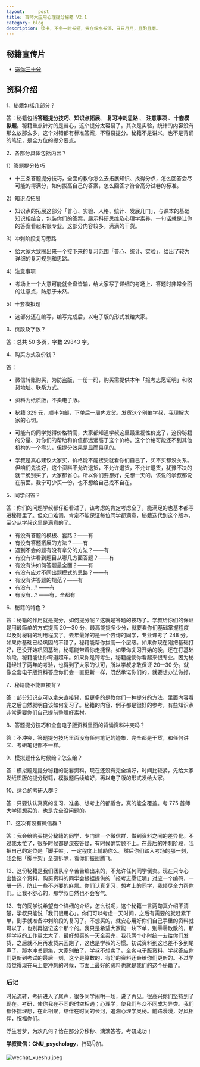 ```yaml
---
layout:     post
title: 首师大应用心理提分秘籍 V2.1
category: blog
description: 读书，不争一时长短，贵在细水长流，日日月月，且酌且磨。
---
```


## 秘籍宣传片

* [送你三十分](http://1257355643.vod2.myqcloud.com/a589a973vodtranscq1257355643/de742bed5285890785481622413/v.f30.mp4)

## 资料介绍

1、秘籍包括几部分？

答：秘籍包括**答题提分技巧**、**知识点拓展**、 **复习冲刺思路** 、 **注意事项** 、**十套模拟题**。秘籍重点针对的是普心，这个提分太容易了。其次是实验，统计的内容没有那么放那么多，这个对错都有标准答案，不容易提分。秘籍不是讲义，也不是背诵的笔记，是全方位的提分要点。

2、各部分具体包括内容？

1）答题提分技巧

* 十三条答题提分技巧，全面的教你怎么去拓展知识、找得分点，怎么回答会尽可能的得满分，如何拔高自己的答案，怎么回答才符合高分试卷的标准。

2）知识点拓展

* 知识点的拓展这部分「普心、实验、人格、统计、发展几门」，与课本的基础知识相结合，包装你们的答案，展示科研思维及心理学素养，一句话就是让你的答案看起来很专业。这部分内容较多，满满的干货。

3）冲刺阶段复习思路

* 给大家大致圈出来一个接下来的复习范围「普心、统计、实验」，给出了较为详细的复习规划和思路。

4）注意事项

* 考场上一个大意可能就全盘皆输，给大家写了详细的考场上、答题时非常全面的注意点，防患于未然。

5）十套模拟题

* 这部分还在编写，编写完成后，以电子版的形式发给大家。

3、页数及字数？

答：总共 50 多页，字数 29843 字。

4、购买方式及价钱？

答：

* 微信转账购买，为防盗版，一册一码，购买需提供本年「报考志愿证明」和收货地址、联系方式。

* 资料为纸质版，不卖电子版。

* 秘籍 329 元，顺丰包邮，下单后一周内发货。发货这个别催学叔，我理解大家的心切。

* 可能有的同学觉得价格稍高，大家都知道学叔这里最重视性价比了，这份秘籍的分量、对你们的帮助和价值都远远高于这个价格。这个价格可能还不到其他机构的一个零头，但提分效果是显而易见的。

* 学叔是真心建议大家买，价格能不能接受就看你们自己了，买不买都没关系。但咱们先说好，这个资料不允许退货，不允许退货，不允许退货，犹豫不决的就干脆别买了，大家都省心。所以你们要想好，先想一天的，该说的学叔都说在前面。我宁可少买一份，也不想给自己找不自在。

5、同学问答？

答：你们的问题学叔都仔细看过了，该考虑的肯定考虑全了，能满足的也基本都写进秘籍里了。但众口难调，肯定不能保证每位同学都满意，秘籍迭代到这个版本，至少从学叔这里是满意的了。

* 有没有答题的模板、套路？——有
* 有没有答题拓展的方法？——有
* 遇到不会的题有没有拿分的方法？——有
* 有没有讲看到题目从哪几方面答题？——有
* 有没有讲如何答题最全面？——有
* 有没有应对不同出题模式的思路？——有
* 有没有讲答题的规范？——有
* 有没有...? ——有
* 有没有...? ——有，全都有

6、秘籍的特色？

答：秘籍的作用就是提分，如何提分呢？这就是答题的技巧了。学叔给你们的保证是用最简单的方式提高 20—30 分，最高能提多少分，就要看你们基础掌握程度以及对秘籍的利用程度了。去年最好的是一个咨询的同学，专业课考了 248 分。如果你基础已经巩固的不错了，秘籍能帮你拔高一个层级。如果你现在刚把基础打好，还没开始巩固基础，秘籍能带着你走捷径。如果你复习开始的晚，还在打基础阶段，秘籍能让你弯道超车。如果你是跨考生，秘籍能使你看起来很专业。因为秘籍经过了两年的考验，也得到了大家的认可，所以学叔才敢保证 20—30 分。就像全套电子版资料答应你们会一直更新一样，既然承诺你们的，就要想办法做好。

7、秘籍能不能直接背？

答：部分知识点可以拿来直接背，但更多的是教你们一种提分的方法，里面内容看完之后自然就明白该如何复习了。秘籍的内容、例子都是很好的参考，有些知识点非常需要你们自己提前整理好素材。

8、答题提分技巧和全套电子版资料里面的背诵资料冲突吗？

答：不冲突，答题提分技巧里面没有任何笔记的迹象，完全都是干货，和任何讲义、考研笔记都不一样。

9、模拟题什么时候给？怎么给？

答：模拟题是提分秘籍的配套资料，现在还没有完全编好，时间比较紧，先给大家发纸质版的提分秘籍，模拟题后续编好，再以电子版的形式发给大家。

10、适合的考研人群？

答：只要认认真真的复习、准备、想考上的都适合，真的能全覆盖。考 775 首师大学硕想买的，也是完全没问题的。

11、这次有没有微信群？

答：我会给购买提分秘籍的同学，专门建一个微信群，做到资料之间的差异化。不过我太忙了，很多时候都是深夜答疑，有时候确实顾不上。在最后的冲刺阶段，我把自己的定位是「脚手架」，一定程度上辅助你么。然后你们踏入考场的那一刻，我会把「脚手架」全部拆除，看你们振翅腾飞。

12、这份秘籍是我们团队辛辛苦苦编出来的，不允许任何同学倒卖。现在只专心出售这个资料，购买资料的同学会根据提供的「报考志愿证明」对应一个编码，一册一码，防止一些不必要的麻烦。你们认真复习，想考上的同学，我倾尽全力帮你们。让我不舒心的，那学叔自然也不会客气。

13、有的同学说希望有个详细的介绍，怎么说呢，这个秘籍一言两句真介绍不清楚，学叔只能说「我们很用心」。你们可以考虑一天时间，之后有需要的就赶紧下单，到手就准备冲刺阶段的复习了。不想买的，就安心用好你们自己手里的资料就可以了，也别再惦记这个那个的。我只是希望大家能一块下单，别零零散散的，那样学叔的工作量太大了，最好想买的一天全买完，我花两个小时统一去给你们发货，之后就不用再发货来回跑了，这也是学叔的习惯。初试资料到这也差不多到尾声了，那本冲关题集，大家别拍了，学叔不想卖了。全套电子版资料，学叔答应你们更新到考试的最后一刻，这个是算数的，有好的资料还会给你们更新的。不过学叔觉得现在马上要冲刺的时候，市面上最好的资料也就是我们的这个秘籍了。

### 后记

时光流转，考研进入了尾声，很多同学闹哄一场，说了再见。很高兴你们坚持到了现在。考研，使你我在不同的时空相遇；心理学，使我们与众不同成为异类。我们都怀揣理想，在此相聚，结伴在时间的长河，追溯心理学奥秘。前路漫漫，好风相伴，祝福你们。

浮生若梦，为欢几何？恰在那分分秒秒、滴滴答答。考研成功！

**学叔微信：CNU_psychology**，扫码👇加。

![wechat_xueshu.jpeg](https://cnu347-1257355643.cos.ap-beijing.myqcloud.com/CNU347/WechatIMG125.jpeg)





